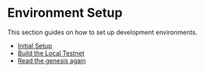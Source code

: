 # Environment Setup

This section guides on how to set up development environments.

* [Initial Setup](initial-setup.md)
* [Build the Local Testnet](build-the-local-testnet.md)
* [Read the genesis again](docs/environment-setup/restart-on-block-1-to-read-the-genesis-again.md)

